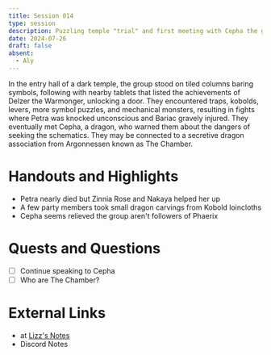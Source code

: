 ```yaml
---
title: Session 014
type: session
description: Puzzling temple "trial" and first meeting with Cepha the green dragon.
date: 2024-07-26
draft: false
absent:
  - Aly
---
```

In the entry hall of a dark temple, the group stood on tiled columns baring symbols, following with nearby tablets that listed the achievements of Delzer the Warmonger, unlocking a door. They encountered traps, kobolds, levers, more symbol puzzles, and mechanical monsters, resulting in fights where Petra was knocked unconscious and Bariac gravely injured. They eventually met Cepha, a dragon, who warned them about the dangers of seeking the schematics. They may be connected to a secretive dragon association from Argonnessen known as The Chamber.
# Handouts and Highlights
- Petra nearly died but Zinnia Rose and Nakaya helped her up  
- A few party members took small dragon carvings from Kobold loincloths  
- Cepha seems relieved the group aren't followers of Phaerix
# Quests and Questions
- [ ] Continue speaking to Cepha
- [ ] Who are The Chamber?
# External Links
- at [Lizz's Notes](https://docs.google.com/document/d/1J33aBWlHE9Q3B2MMNnUZiaMUoW-X7qpKUtETTQmvalc/edit)
- Discord Notes